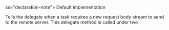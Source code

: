 ss="declaration-note">
                        Default implementation
                      </span>
                  </div>
                  <div class="height-container">
                    <div class="pointer-container"></div>
                    <section class="section">
                      <div class="pointer"></div>
                      <div class="abstract">
                        <p>Tells the delegate when a task requires a new request body stream to send to the remote server.
This delegate method is called under two